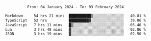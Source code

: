 <div align="center">
<p style="text-align: center;">
<!--START_SECTION:waka-->

```txt
From: 04 January 2024 - To: 03 February 2024

Markdown     54 hrs 21 mins  ██████████▒░░░░░░░░░░░░░░   40.81 %
TypeScript   52 hrs          █████████▓░░░░░░░░░░░░░░░   39.06 %
JavaScript   7 hrs 11 mins   █▒░░░░░░░░░░░░░░░░░░░░░░░   05.40 %
Lua          3 hrs 48 mins   ▓░░░░░░░░░░░░░░░░░░░░░░░░   02.86 %
JSON         3 hrs 19 mins   ▓░░░░░░░░░░░░░░░░░░░░░░░░   02.50 %
```

<!--END_SECTION:waka-->
</p>
</div>
